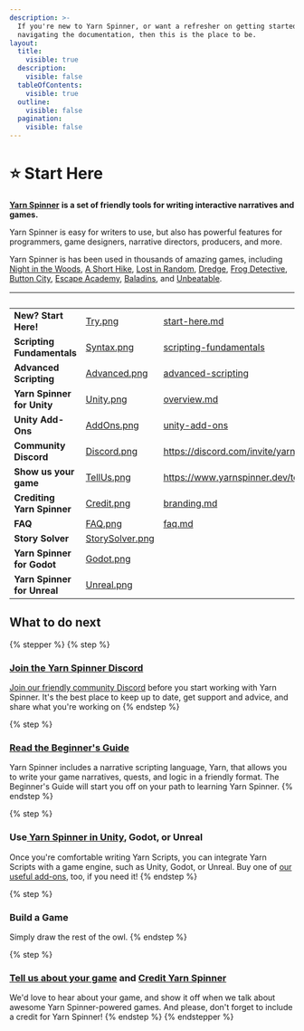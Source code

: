 ```yaml
---
description: >-
  If you're new to Yarn Spinner, or want a refresher on getting started or
  navigating the documentation, then this is the place to be.
layout:
  title:
    visible: true
  description:
    visible: false
  tableOfContents:
    visible: true
  outline:
    visible: false
  pagination:
    visible: false
---
```


# ⭐ Start Here

[**Yarn Spinner**](https://yarnspinner.dev) **is a set of friendly tools for writing interactive narratives and games.**&#x20;

Yarn Spinner is easy for writers to use, but also has powerful features for programmers, game designers, narrative directors, producers, and more.

Yarn Spinner is has been used in thousands of amazing games, including [Night in the Woods](http://nightinthewoods.com), [A Short Hike](https://ashorthike.com), [Lost in Random](https://www.ea.com/en-au/games/lost-in-random), [Dredge](https://www.dredge.game), [Frog Detective](https://frogdetective.net), [Button City](https://www.buttoncitygame.com), [Escape Academy](https://escapeacademygame.com/en), [Baladins](https://www.baladinsgame.com), and [Unbeatable](https://www.unbeatablegame.com).

<table data-view="cards" data-full-width="false"><thead><tr><th></th><th data-hidden data-card-cover data-type="files"></th><th data-hidden data-card-target data-type="content-ref"></th><th data-hidden><select></select></th><th data-hidden></th></tr></thead><tbody><tr><td><strong>New? Start Here!</strong></td><td><a href=".gitbook/assets/Try.png">Try.png</a></td><td><a href="write-yarn-scripts/start-here.md">start-here.md</a></td><td></td><td></td></tr><tr><td><strong>Scripting Fundamentals</strong></td><td><a href=".gitbook/assets/Syntax.png">Syntax.png</a></td><td><a href="write-yarn-scripts/scripting-fundamentals/">scripting-fundamentals</a></td><td></td><td></td></tr><tr><td><strong>Advanced Scripting</strong></td><td><a href=".gitbook/assets/Advanced.png">Advanced.png</a></td><td><a href="write-yarn-scripts/advanced-scripting/">advanced-scripting</a></td><td></td><td></td></tr><tr><td><strong>Yarn Spinner for Unity</strong></td><td><a href=".gitbook/assets/Unity.png">Unity.png</a></td><td><a href="yarn-spinner-for-unity/overview.md">overview.md</a></td><td></td><td></td></tr><tr><td><strong>Unity Add-Ons</strong></td><td><a href=".gitbook/assets/AddOns.png">AddOns.png</a></td><td><a href="yarn-spinner-for-unity/unity-add-ons/">unity-add-ons</a></td><td></td><td></td></tr><tr><td><strong>Community Discord</strong></td><td><a href=".gitbook/assets/Discord.png">Discord.png</a></td><td><a href="https://discord.com/invite/yarnspinner">https://discord.com/invite/yarnspinner</a></td><td></td><td>Join the community.</td></tr><tr><td><strong>Show us your game</strong></td><td><a href=".gitbook/assets/TellUs.png">TellUs.png</a></td><td><a href="https://www.yarnspinner.dev/tell-us">https://www.yarnspinner.dev/tell-us</a></td><td></td><td></td></tr><tr><td><strong>Crediting Yarn Spinner</strong></td><td><a href=".gitbook/assets/Credit.png">Credit.png</a></td><td><a href="branding.md">branding.md</a></td><td></td><td></td></tr><tr><td><strong>FAQ</strong></td><td><a href=".gitbook/assets/FAQ.png">FAQ.png</a></td><td><a href="faq.md">faq.md</a></td><td></td><td></td></tr><tr><td><strong>Story Solver</strong></td><td><a href=".gitbook/assets/StorySolver.png">StorySolver.png</a></td><td></td><td></td><td></td></tr><tr><td><strong>Yarn Spinner for Godot</strong></td><td><a href=".gitbook/assets/Godot.png">Godot.png</a></td><td></td><td></td><td></td></tr><tr><td><strong>Yarn Spinner for Unreal</strong></td><td><a href=".gitbook/assets/Unreal.png">Unreal.png</a></td><td></td><td></td><td></td></tr></tbody></table>

## What to do next

{% stepper %}
{% step %}
### [Join the Yarn Spinner Discord](http://discord.com/invite/yarnspinner)

[Join our friendly community Discord](http://discord.com/invite/yarnspinner) before you start working with Yarn Spinner. It's the best place to keep up to date, get support and advice, and share what you're working on
{% endstep %}

{% step %}
### [Read the Beginner's Guide](beginners-guide.md)

Yarn Spinner includes a narrative scripting language, Yarn, that allows you to write your game narratives, quests, and logic in a friendly format. The Beginner's Guide will start you off on your path to learning Yarn Spinner.
{% endstep %}

{% step %}
### Use[ Yarn Spinner in Unity](broken-reference), Godot, or Unreal

Once you're comfortable writing Yarn Scripts, you can integrate Yarn Scripts with a game engine, such as Unity, Godot, or Unreal. Buy one of [our useful add-ons](yarn-spinner-for-unity/unity-add-ons/), too, if you need it!
{% endstep %}

{% step %}
### Build a Game

Simply draw the rest of the owl.
{% endstep %}

{% step %}
### [**Tell us about your game**](https://yarnspinner.dev/tell-us) **and** [**Credit Yarn Spinner**](branding.md)

We'd love to hear about your game, and show it off when we talk about awesome Yarn Spinner-powered games. And please, don't forget to include a credit for Yarn Spinner!
{% endstep %}
{% endstepper %}

